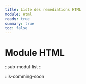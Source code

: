 ```yaml
---
title: Liste des remédiations HTML
module: Html
ready: true
summary: true
toc: false
---
```


# Module HTML

::sub-modul-list
::

::is-comming-soon